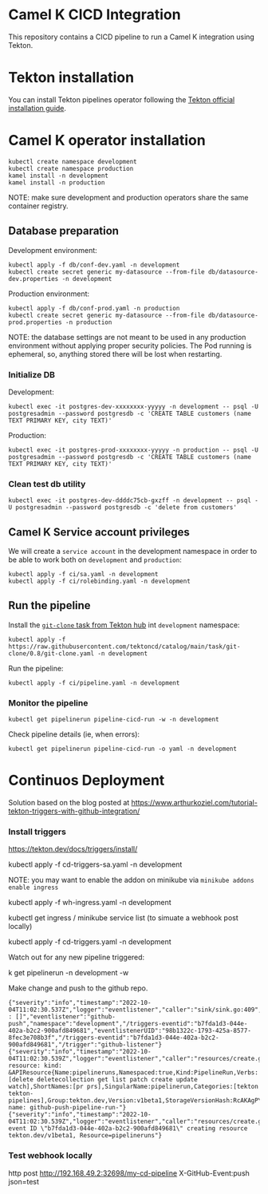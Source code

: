 # Camel K CICD Integration

This repository contains a CICD pipeline to run a Camel K integration using Tekton.

# Tekton installation

You can install Tekton pipelines operator following the [Tekton official installation guide](https://tekton.dev/docs/pipelines/install/#installing-tekton-pipelines-on-kubernetes).

# Camel K operator installation

```
kubectl create namespace development
kubectl create namespace production
kamel install -n development
kamel install -n production
```

NOTE: make sure development and production operators share the same container registry.

## Database preparation

Development environment:

```
kubectl apply -f db/conf-dev.yaml -n development
kubectl create secret generic my-datasource --from-file db/datasource-dev.properties -n development
```

Production environment:

```
kubectl apply -f db/conf-prod.yaml -n production
kubectl create secret generic my-datasource --from-file db/datasource-prod.properties -n production
```

NOTE: the database settings are not meant to be used in any production environment without applying proper security policies. The Pod running is ephemeral, so, anything stored there will be lost when restarting.

### Initialize DB

Development:

```
kubectl exec -it postgres-dev-xxxxxxxx-yyyyy -n development -- psql -U postgresadmin --password postgresdb -c 'CREATE TABLE customers (name TEXT PRIMARY KEY, city TEXT)'
```

Production:

```
kubectl exec -it postgres-prod-xxxxxxxx-yyyyy -n production -- psql -U postgresadmin --password postgresdb -c 'CREATE TABLE customers (name TEXT PRIMARY KEY, city TEXT)'
```

### Clean test db utility

```
kubectl exec -it postgres-dev-ddddc75cb-gxzff -n development -- psql -U postgresadmin --password postgresdb -c 'delete from customers'
```

## Camel K Service account privileges

We will create a `service account` in the development namespace in order to be able to work both on `development` and `production`:

```
kubectl apply -f ci/sa.yaml -n development
kubectl apply -f ci/rolebinding.yaml -n development
```

## Run the pipeline

Install the [`git-clone` task from Tekton hub](https://hub.tekton.dev/tekton/task/git-clone) int `development` namespace: 

```
kubectl apply -f https://raw.githubusercontent.com/tektoncd/catalog/main/task/git-clone/0.8/git-clone.yaml -n development
```

Run the pipeline:

```
kubectl apply -f ci/pipeline.yaml -n development
```

### Monitor the pipeline

```
kubectl get pipelinerun pipeline-cicd-run -w -n development
```

Check pipeline details (ie, when errors):

```
kubectl get pipelinerun pipeline-cicd-run -o yaml -n development
```

# Continuos Deployment

Solution based on the blog posted at https://www.arthurkoziel.com/tutorial-tekton-triggers-with-github-integration/

### Install triggers

https://tekton.dev/docs/triggers/install/

kubectl apply -f cd-triggers-sa.yaml -n development

NOTE: you may want to enable the addon on minikube via `minikube addons enable ingress`

kubectl apply -f wh-ingress.yaml -n development

kubectl get ingress / minikube service list (to simuate a webhook post locally)

kubectl apply -f cd-triggers.yaml -n development

Watch out for any new pipeline triggered:

k get pipelinerun -n development -w

Make change and push to the github repo.

```
{"severity":"info","timestamp":"2022-10-04T11:02:30.537Z","logger":"eventlistener","caller":"sink/sink.go:409","message":"ResolvedParams : []","eventlistener":"github-push","namespace":"development","/triggers-eventid":"b7fda1d3-044e-402a-b2c2-900afd849681","eventlistenerUID":"98b1322c-1793-425a-8577-8fec3e708b3f","/triggers-eventid":"b7fda1d3-044e-402a-b2c2-900afd849681","/trigger":"github-listener"}
{"severity":"info","timestamp":"2022-10-04T11:02:30.539Z","logger":"eventlistener","caller":"resources/create.go:98","message":"Generating resource: kind: &APIResource{Name:pipelineruns,Namespaced:true,Kind:PipelineRun,Verbs:[delete deletecollection get list patch create update watch],ShortNames:[pr prs],SingularName:pipelinerun,Categories:[tekton tekton-pipelines],Group:tekton.dev,Version:v1beta1,StorageVersionHash:RcAKAgPYYoo=,}, name: github-push-pipeline-run-"}
{"severity":"info","timestamp":"2022-10-04T11:02:30.539Z","logger":"eventlistener","caller":"resources/create.go:106","message":"For event ID \"b7fda1d3-044e-402a-b2c2-900afd849681\" creating resource tekton.dev/v1beta1, Resource=pipelineruns"}
```

### Test webhook locally

http post http://192.168.49.2:32698/my-cd-pipeline X-GitHub-Event:push json=test 
    
